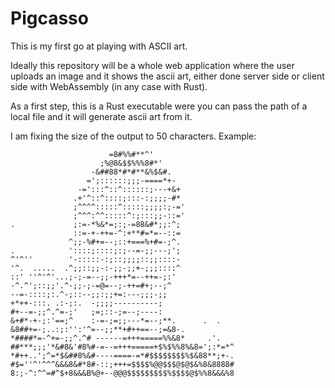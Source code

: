 # Pigcasso
This is my first go at playing with ASCII art.

Ideally this repository will be a whole web application where the user uploads an image and it shows the ascii art, either done server side or client side with WebAssembly (in any case with Rust).

As a first step, this is a Rust executable were you can pass the path of a local file and it will generate ascii art from it.

I am fixing the size of the output to 50 characters.
Example:
```
                      =8#%%#**^'
                    ;%@8&$$%%%8#*'
                  -&##88*#*#**&%$&#.
                 =';::::::;;;-====*+-
               -=':::^::^::::::;---+&+
              .+'^::^::::;:::-:;;;;-#*
              ;^^^^:::::^:::::;;;;:;-='
              ;^^^:^^:::::^:;:::;;-::='
.             ;:=-*%&*=;:;-=88&#*;;:^;
              ::=-+-++=-^:+**#=*=--::=
             ^;;-%#+=--;::+===%+#=-;^.
.            '::::;::::;:;--=-;;---;';
^'^''        '-:::::-:;::;;;;::;;::::-
'^.  .....  .^;;::;;-:-;;-;;+-;;;::::^
::' ''^'^'...;-;-=--;;-+++*=--++=-;:'
-^.^';::;;'.^-;;-;-=@=--;-++=#+;--;^
--=-::::;:.^-;::--;;:;;+=:---;;;-;;
+*++-:::. .:-;:.  -;;;;----------;
#+--=-;;^.^=-;'   ;=;::-;=--;----:
&+#*-+-;:'==;^    :-=-;=;;---*=--;**.      .  .
&8##+=-;..:;:'':'^=--;;**+#++==--;=&8-.
*####*=-^+=-;;^.^# ------=+++=====%%&8*     .'.
##***;;;'*&#8&'#8%#-=--=+++=====+$%$%%8%&8=';:*=*^
*#++..';^=*$&##8%&#----====-=*#$$$$$$$$%$&88**;+-.
#$=''^'^^^&&&8&#*8#-::;+++=$$$$%@@$$$@$@$&%8&8888#
8:;-^:^^=#^$+8&&&B%@+--@@@$$$$$$$$$%$$$$@$%%8&&&%8
